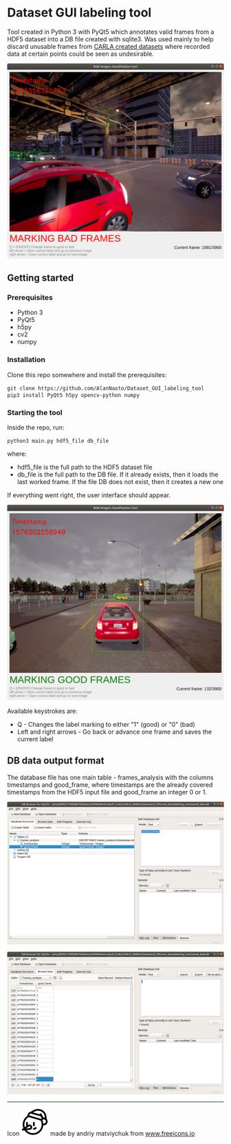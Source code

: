 # Dataset GUI labeling tool
Tool created in Python 3 with PyQt5 which annotates valid frames from a HDF5 dataset into a DB file created with sqlite3. Was used mainly to help discard unusable frames from [CARLA created datasets](https://github.com/AlanNaoto/carla-dataset-runner) where recorded data at certain points could be seen as undesirable.

![GUI_bad_box_sample](GUI_2.png)

## Getting started
### Prerequisites
* Python 3
* PyQt5
* h5py
* cv2
* numpy

### Installation
Clone this repo somewhere and install the prerequisites:

```
git clone https://github.com/AlanNaoto/Dataset_GUI_labeling_tool
pip3 install PyQt5 h5py opencv-python numpy
```

### Starting the tool
Inside the repo, run:

```
python3 main.py hdf5_file db_file
```
where:

* hdf5_file is the full path to the HDF5 dataset file
* db_file is the full path to the DB file. If it already exists, then it loads the last worked frame. If the file DB does not exist, then it creates a new one

If everything went right, the user interface should appear.

![GUI_bad_box_sample](GUI_1.png)

Available keystrokes are:
* Q - Changes the label marking to either "1" (good) or "0" (bad)
* Left and right arrows - Go back or advance one frame and saves the current label

## DB data output format
The database file has one main table - frames_analysis with the columns timestamps and good_frame, where timestamps are the already covered timestamps from the HDF5 input file and good_frame an integer 0 or 1.

![db_data_explorer](db_file_data.png)

![db_data_structure](db_marker.png)

- - -
Icon ![icon](icon.png) made by andriy matviychuk from www.freeicons.io
